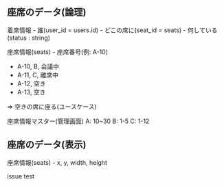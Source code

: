 

## 座席のデータ(論理)

着席情報
    - 誰(user_id = users.id)
    - どこの席に(seat_id = seats)
    - 何している(status : string)

座席情報(seats)
    - 座席番号(例: A-10)


- A-10, B, 会議中
- A-11, C, 離席中
- A-12, 空き
- A-13, 空き

=> 空きの席に座る(ユースケース)

座席情報マスター(管理画面)
A: 10~30
B: 1-5
C: 1-12



## 座席のデータ(表示)

座席情報(seats)
    - x, y, width, height


issue test
